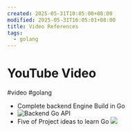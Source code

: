 ```yaml
---
created: 2025-05-31T10:05:00+08:00
modified: 2025-05-31T16:05:01+08:00
title: Video References
tags:
  - golang
---
```

# YouTube Video
#video #golang 

- Complete backend Engine Build in Go 
- ![Backend Go API](https://www.youtube.com/watch?v=h3fqD6IprIA&ab_channel=Tiago)
- Five of Project ideas to learn Go 
  ![](https://www.youtube.com/watch?v=gXmznGEW9vo&ab_channel=DreamsofCode)

